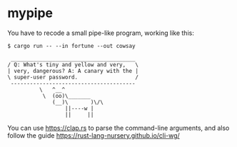 # mypipe

You have to recode a small pipe-like program, working like this:

```shell
$ cargo run -- --in fortune --out cowsay
```

```
 _______________________________________
/ Q: What's tiny and yellow and very,   \
| very, dangerous? A: A canary with the |
\ super-user password.                  /
 ---------------------------------------
          \   ^__^
           \  (oo)\_______
              (__)\       )\/\
                  ||----w |
                  ||     ||
```

You can use <https://clap.rs> to parse the command-line arguments, and also follow the guide <https://rust-lang-nursery.github.io/cli-wg/>
